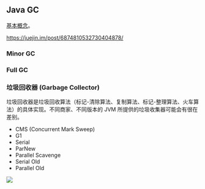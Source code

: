 ## Java GC

[基本概念](../language/gc.md)。

https://juejin.im/post/6874810532730404878/

### Minor GC

### Full GC

### 垃圾回收器 (Garbage Collector)

垃圾回收器是垃圾回收算法（标记-清除算法、复制算法、标记-整理算法、火车算法）的具体实现。不同商家、不同版本的 JVM 所提供的垃圾收集器可能会有很在差别。

- CMS (Concurrent Mark Sweep)
- G1
- Serial
- ParNew
- Parallel Scavenge
- Serial Old
- Parallel Old

![](https://user-gold-cdn.xitu.io/2020/5/5/171e4e6bd164f9f7?imageView2/0/w/1280/h/960/format/webp/ignore-error/1)
